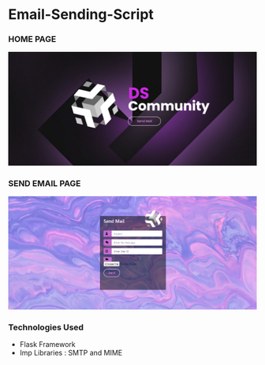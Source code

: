 # Email-Sending-Script
<h3>HOME PAGE</h3>
<img src = "SS1.png"/>
<h3>SEND EMAIL PAGE</h3>
<img src = "SS2.png"/>
<h3>Technologies Used</h3>
<ul>
  <li>Flask Framework</li>
  <li>Imp Libraries : SMTP and MIME</li>
  </ul>

